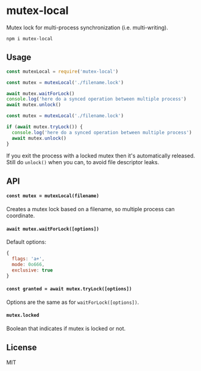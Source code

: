 # mutex-local

Mutex lock for multi-process synchronization (i.e. multi-writing).

```
npm i mutex-local
```

## Usage
```javascript
const mutexLocal = require('mutex-local')

const mutex = mutexLocal('./filename.lock')

await mutex.waitForLock()
console.log('here do a synced operation between multiple process')
await mutex.unlock()
```

```javascript
const mutex = mutexLocal('./filename.lock')

if (await mutex.tryLock()) {
  console.log('here do a synced operation between multiple process')
  await mutex.unlock()
}
```

If you exit the process with a locked mutex then it's automatically released.\
Still do `unlock()` when you can, to avoid file descriptor leaks.

## API

#### `const mutex = mutexLocal(filename)`

Creates a mutex lock based on a filename, so multiple process can coordinate.

#### `await mutex.waitForLock([options])`

Default options:
```js
{
  flags: 'a+',
  mode: 0o666,
  exclusive: true
}
```

#### `const granted = await mutex.tryLock([options])`

Options are the same as for `waitForLock([options])`.

#### `mutex.locked`

Boolean that indicates if mutex is locked or not.

## License
MIT

